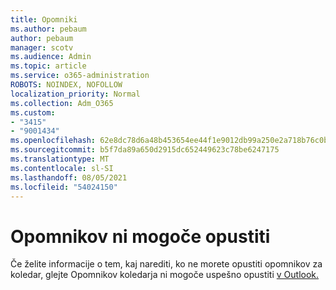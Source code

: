 ```yaml
---
title: Opomniki
ms.author: pebaum
author: pebaum
manager: scotv
ms.audience: Admin
ms.topic: article
ms.service: o365-administration
ROBOTS: NOINDEX, NOFOLLOW
localization_priority: Normal
ms.collection: Adm_O365
ms.custom:
- "3415"
- "9001434"
ms.openlocfilehash: 62e8dc78d6a48b453654ee44f1e9012db99a250e2a718b76c0b9e966a04cace4
ms.sourcegitcommit: b5f7da89a650d2915dc652449623c78be6247175
ms.translationtype: MT
ms.contentlocale: sl-SI
ms.lasthandoff: 08/05/2021
ms.locfileid: "54024150"
---
```

# <a name="cannot-dismiss-reminders"></a>Opomnikov ni mogoče opustiti

Če želite informacije o tem, kaj narediti, ko ne morete opustiti opomnikov za koledar, glejte Opomnikov koledarja ni mogoče uspešno opustiti [v Outlook.](https://docs.microsoft.com/exchange/troubleshoot/calendar-reminders/cannot-dismiss-outlook-calendar-reminders)

